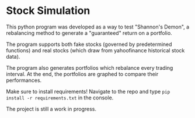 # Stock Simulation

This python program was developed as a way to test "Shannon's Demon", a rebalancing method to generate a "guaranteed" return on a portfolio.

The program supports both fake stocks (governed by predetermined functions) and real stocks (which draw from yahoofinance historical stock data).

The program also generates portfolios which rebalance every trading interval.
At the end, the portfolios are graphed to compare their performances.

Make sure to install requirements! Navigate to the repo and type 
`pip install -r requirements.txt`
in the console.

The project is still a work in progress.
